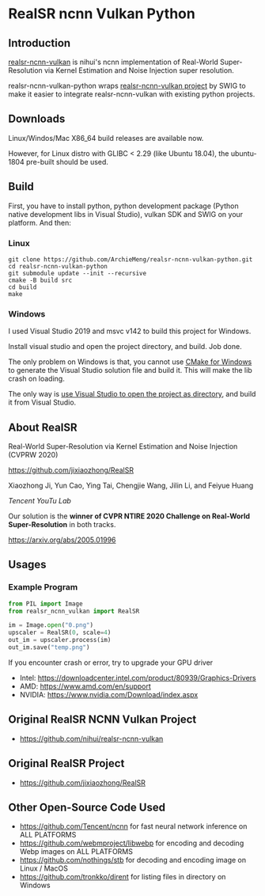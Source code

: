 # RealSR ncnn Vulkan Python

## Introduction
[realsr-ncnn-vulkan](https://github.com/nihui/realsr-ncnn-vulkan) is nihui's ncnn implementation of Real-World Super-Resolution via Kernel Estimation and Noise Injection super resolution.

realsr-ncnn-vulkan-python wraps [realsr-ncnn-vulkan project](https://github.com/nihui/realsr-ncnn-vulkan) by SWIG to make it easier to integrate realsr-ncnn-vulkan with existing python projects.

## Downloads

Linux/Windos/Mac X86_64 build releases are available now.

However, for Linux distro with GLIBC < 2.29 (like Ubuntu 18.04), the ubuntu-1804 pre-built should be used.

## Build

First, you have to install python, python development package (Python native development libs in Visual Studio), vulkan SDK and SWIG on your platform. And then:

### Linux
```shell
git clone https://github.com/ArchieMeng/realsr-ncnn-vulkan-python.git
cd realsr-ncnn-vulkan-python
git submodule update --init --recursive
cmake -B build src
cd build
make
```

### Windows
I used Visual Studio 2019 and msvc v142 to build this project for Windows.

Install visual studio and open the project directory, and build. Job done.

The only problem on Windows is that, you cannot use [CMake for Windows](https://cmake.org/download/) to generate the Visual Studio solution file and build it. This will make the lib crash on loading.

The only way is [use Visual Studio to open the project as directory](https://www.microfocus.com/documentation/visual-cobol/vc50/VS2019/GUID-BE1C48AA-DB22-4F38-9644-E9B48658EF36.html), and build it from Visual Studio.

## About RealSR

Real-World Super-Resolution via Kernel Estimation and Noise Injection (CVPRW 2020)

https://github.com/jixiaozhong/RealSR

Xiaozhong Ji, Yun Cao, Ying Tai, Chengjie Wang, Jilin Li, and Feiyue Huang

*Tencent YouTu Lab*

Our solution is the **winner of CVPR NTIRE 2020 Challenge on Real-World Super-Resolution** in both tracks.

https://arxiv.org/abs/2005.01996

## Usages

### Example Program

```Python
from PIL import Image
from realsr_ncnn_vulkan import RealSR

im = Image.open("0.png")
upscaler = RealSR(0, scale=4)
out_im = upscaler.process(im)
out_im.save("temp.png")
```

If you encounter crash or error, try to upgrade your GPU driver

- Intel: https://downloadcenter.intel.com/product/80939/Graphics-Drivers
- AMD: https://www.amd.com/en/support
- NVIDIA: https://www.nvidia.com/Download/index.aspx

## Original RealSR NCNN Vulkan Project

- https://github.com/nihui/realsr-ncnn-vulkan

## Original RealSR Project

- https://github.com/jixiaozhong/RealSR

## Other Open-Source Code Used

- https://github.com/Tencent/ncnn for fast neural network inference on ALL PLATFORMS
- https://github.com/webmproject/libwebp for encoding and decoding Webp images on ALL PLATFORMS
- https://github.com/nothings/stb for decoding and encoding image on Linux / MacOS
- https://github.com/tronkko/dirent for listing files in directory on Windows
